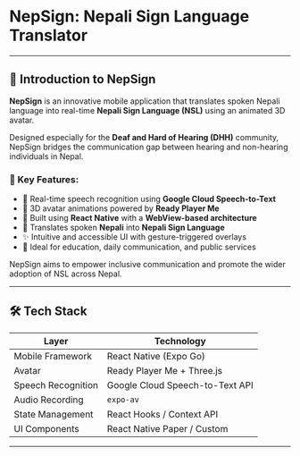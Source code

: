 # NepSign: Nepali Sign Language Translator

---

## 🔰 Introduction to NepSign

**NepSign** is an innovative mobile application that translates spoken Nepali language into real-time **Nepali Sign Language (NSL)** using an animated 3D avatar. 

Designed especially for the **Deaf and Hard of Hearing (DHH)** community, NepSign bridges the communication gap between hearing and non-hearing individuals in Nepal.

### 🎯 Key Features:
- 🎤 Real-time speech recognition using **Google Cloud Speech-to-Text**
- 👤 3D avatar animations powered by **Ready Player Me**
- 📱 Built using **React Native** with a **WebView-based architecture**
- 🧠 Translates spoken **Nepali** into **Nepali Sign Language**
- ✨ Intuitive and accessible UI with gesture-triggered overlays
- 🏫 Ideal for education, daily communication, and public services

NepSign aims to empower inclusive communication and promote the wider adoption of NSL across Nepal.

---
## 🛠️ Tech Stack

| Layer              | Technology                        |
|-------------------|-----------------------------------|
| Mobile Framework   | React Native (Expo Go)            |
| Avatar             | Ready Player Me + Three.js        |
| Speech Recognition | Google Cloud Speech-to-Text API   |
| Audio Recording    | `expo-av`                         |
| State Management   | React Hooks / Context API         |
| UI Components      | React Native Paper / Custom       |

---


